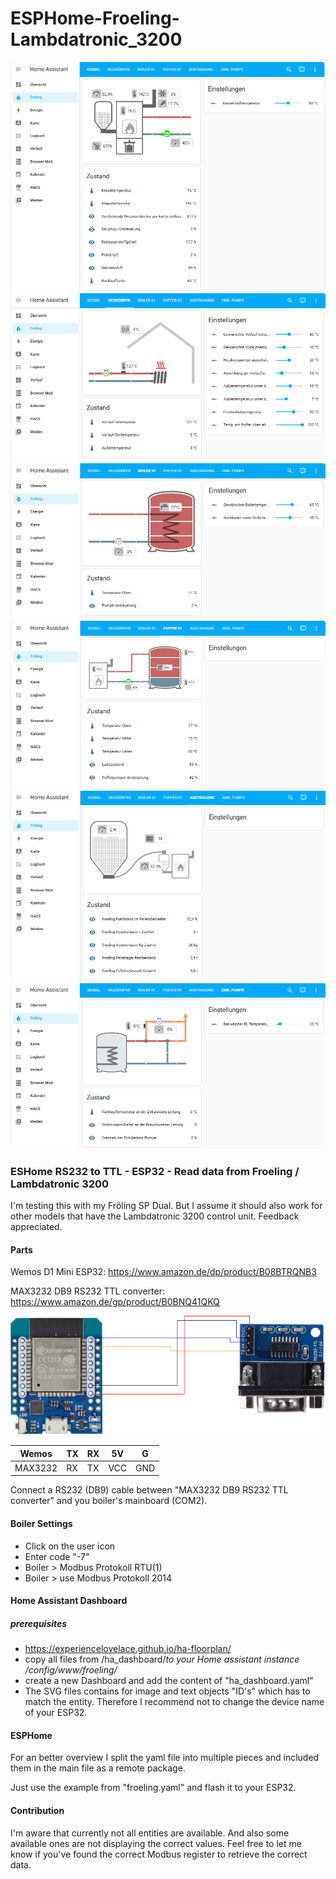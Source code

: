 # ESPHome-Froeling-Lambdatronic_3200

![Dashboard - Kessel](docs/ha_dashboard_kessel.png)
![Dashboard - Heizkörper](docs/ha_dashboard_heizkoerper.png)
![Dashboard - Boiler 01](docs/ha_dashboard_boiler01.png)
![Dashboard - Puffer 01](docs/ha_dashboard_puffer01.png)
![Dashboard - Austragung](docs/ha_dashboard_austragung.png)
![Dashboard - Zirkulationspumpe](docs/ha_dashboard_zirk-pumpe.png)

### ESHome RS232 to TTL - ESP32 - Read data from Froeling / Lambdatronic 3200

I'm testing this with my Fröling SP Dual. But I assume it should also work for other models that have the Lambdatronic 3200 control unit. Feedback appreciated.

#### Parts
  
Wemos D1 Mini ESP32:
<https://www.amazon.de/dp/product/B08BTRQNB3>

MAX3232 DB9 RS232 TTL converter:
<https://www.amazon.de/gp/product/B0BNQ41QKQ>

![wiring diagram](docs/wemos-rs3232-ttl.png)
  
|  Wemos | TX  | RX  | 5V  | G  |
|---|---|---|---|---|
| MAX3232  | RX  |  TX |  VCC | GND  |

Connect a RS232 (DB9) cable between "MAX3232 DB9 RS232 TTL converter" and you boiler's mainboard (COM2).

#### Boiler Settings

- Click on the user icon
- Enter code "-7"
- Boiler > Modbus Protokoll RTU(1)
- Boiler > use Modbus Protokoll 2014

#### Home Assistant Dashboard

##### prerequisites

- <https://experiencelovelace.github.io/ha-floorplan/>
- copy all files from /ha_dashboard/*to your Home assistant instance /config/www/froeling/*
- create a new Dashboard and add the content of "ha_dashboard.yaml"
- The SVG files contains for image and text objects "ID's" which has to match the entity. Therefore I recommend not to change the device name of your ESP32.

#### ESPHome

For an better overview I split the yaml file into multiple pieces and included them in the main file as a remote package.
  
Just use the example from "froeling.yaml" and flash it to your ESP32.

#### Contribution
  
I'm aware that currently not all entities are available. And also some available ones are not displaying the correct values. Feel free to let me know if you've found the correct Modbus register to retrieve the correct data.
